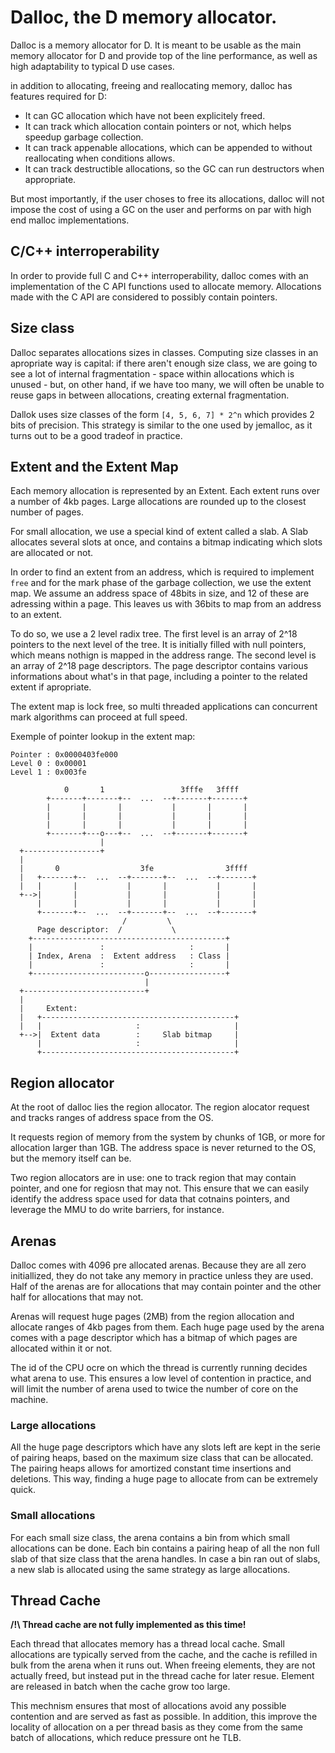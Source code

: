 # Dalloc, the D memory allocator.

Dalloc is a memory allocator for D. It is meant to be usable as the main memory
allocator for D and provide top of the line performance, as well as high
adaptability to typical D use cases.

in addition to allocating, freeing and reallocating memory, dalloc has features
required for D:

- It can GC allocation which have not been explicitely freed.
- It can track which allocation contain pointers or not, which helps speedup
  garbage collection.
- It can track appenable allocations, which can be appended to without
  reallocating when conditions allows.
- It can track destructible allocations, so the GC can run destructors when
  appropriate.

But most importantly, if the user choses to free its allocations, dalloc will
not impose the cost of using a GC on the user and performs on par with high end
malloc implementations.

## C/C++ interroperability

In order to provide full C and C++ interroperability, dalloc comes with an
implementation of the C API functions used to allocate memory. Allocations made
with the C API are considered to possibly contain pointers.

## Size class

Dalloc separates allocations sizes in classes. Computing size classes in an
apropriate way is capital: if there aren't enough size class, we are going to
see a lot of internal fragmentation - space within allocations which is unused -
but, on other hand, if we have too many, we will often be unable to reuse gaps
in between allocations, creating external fragmentation.

Dallok uses size classes of the form `[4, 5, 6, 7] * 2^n` which provides 2 bits
of precision. This strategy is similar to the one used by jemalloc, as it turns
out to be a good tradeof in practice.

## Extent and the Extent Map

Each memory allocation is represented by an Extent. Each extent runs over a
number of 4kb pages. Large allocations are rounded up to the closest number of
pages.

For small allocation, we use a special kind of extent called a slab. A Slab
allocates several slots at once, and contains a bitmap indicating which slots
are allocated or not.

In order to find an extent from an address, which is required to implement
`free` and for the mark phase of the garbage collection, we use the extent map.
We assume an address space of 48bits in size, and 12 of these are adressing
within a page. This leaves us with 36bits to map from an address to an extent.

To do so, we use a 2 level radix tree. The first level is an array of 2^18
pointers to the next level of the tree. It is initially filled with null
pointers, which means nothign is mapped in the address range. The second level
is an array of 2^18 page descriptors. The page descriptor contains various
informations about what's in that page, including a pointer to the related
extent if apropriate.

The extent map is lock free, so multi threaded applications can concurrent mark
algorithms can proceed at full speed.

Exemple of pointer lookup in the extent map:

```
Pointer : 0x0000403fe000
Level 0 : 0x00001
Level 1 : 0x003fe

            0       1                 3fffe   3ffff
        +-------+-------+--  ...  --+-------+-------+
        |       |       |           |       |       |
        |       |       |           |       |       |
        |       |       |           |       |       |
        +-------+---o---+--  ...  --+-------+-------+
                    |
  +-----------------+
  |
  |       0                  3fe                3ffff
  |   +-------+--  ...  --+-------+--  ...  --+-------+
  |   |       |           |       |           |       |
  +-->|       |           |       |           |       |
      |       |           |       |           |       |
      +-------+--  ...  --+-------+--  ...  --+-------+
                         /         \
      Page descriptor:  /           \
    +-------------------------------------------+
    |               :                   :       |
    | Index, Arena  :  Extent address   : Class |
    |               :                   :       |
    +-------------------------o-----------------+
                              |
  +---------------------------+
  |
  |     Extent:
  |   +-------------------------------------------+
  |   |                     :                     |
  +-->|  Extent data        :     Slab bitmap     |
      |                     :                     |
      +-------------------------------------------+
```

## Region allocator

At the root of dalloc lies the region allocator. The region alocator request and
tracks ranges of address space from the OS.

It requests region of memory from the system by chunks of 1GB, or more for
allocation larger than 1GB. The address space is never returned to the OS, but
the memory itself can be.

Two region allocators are in use: one to track region that may contain pointer,
and one for regiosn that may not. This ensure that we can easily identify the
address space used for data that cotnains pointers, and leverage the MMU to do
write barriers, for instance.

## Arenas

Dalloc comes with 4096 pre allocated arenas. Because they are all zero
initiallized, they do not take any memory in practice unless they are used. Half
of the arenas are for allocations that may contain pointer and the other half
for allocations that may not.

Arenas will request huge pages (2MB) from the region allocation and allocate
ranges of 4kb pages from them. Each huge page used by the arena comes with a
page descriptor which has a bitmap of which pages are allocated within it or
not.

The id of the CPU ocre on which the thread is currently running decides what
arena to use. This ensures a low level of contention in practice, and will limit
the number of arena used to twice the number of core on the machine.

### Large allocations

All the huge page descriptors which have any slots left are kept in the serie of
pairing heaps, based on the maximum size class that can be allocated. The
pairing heaps allows for amortized constant time insertions and deletions. This
way, finding a huge page to allocate from can be extremely quick.

### Small allocations

For each small size class, the arena contains a bin from which small allocations
can be done. Each bin contains a pairing heap of all the non full slab of that
size class that the arena handles. In case a bin ran out of slabs, a new slab is
allocated using the same strategy as large allocations.

## Thread Cache

**/!\ Thread cache are not fully implemented as this time!**

Each thread that allocates memory has a thread local cache. Small allocations
are typically served from the cache, and the cache is refilled in bulk from the
arena when it runs out. When freeing elements, they are not actually freed, but
instead put in the thread cache for later resue. Element are released in batch
when the cache grow too large.

This mechnism ensures that most of allocations avoid any possible contention and
are served as fast as possible. In addition, this improve the locality of
allocation on a per thread basis as they come from the same batch of
allocations, which reduce pressure ont he TLB.
